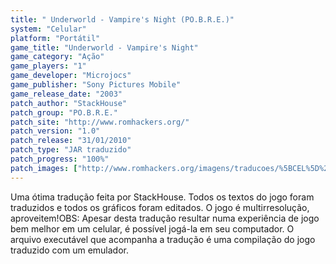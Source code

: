 ```yaml
---
title: " Underworld - Vampire's Night (PO.B.R.E.)"
system: "Celular"
platform: "Portátil"
game_title: "Underworld - Vampire's Night"
game_category: "Ação"
game_players: "1"
game_developer: "Microjocs"
game_publisher: "Sony Pictures Mobile"
game_release_date: "2003"
patch_author: "StackHouse"
patch_group: "PO.B.R.E."
patch_site: "http://www.romhackers.org/"
patch_version: "1.0"
patch_release: "31/01/2010"
patch_type: "JAR traduzido"
patch_progress: "100%"
patch_images: ["http://www.romhackers.org/imagens/traducoes/%5BCEL%5D%20Underworld%20Vampire's%20Night%20-%20POBRE%20-%201.png","http://www.romhackers.org/imagens/traducoes/%5BCEL%5D%20Underworld%20Vampire's%20Night%20-%20POBRE%20-%202.png","http://www.romhackers.org/imagens/traducoes/%5BCEL%5D%20Underworld%20Vampire's%20Night%20-%20POBRE%20-%203.png"]
---
```

Uma ótima tradução feita por StackHouse. Todos os textos do jogo foram traduzidos e todos os gráficos foram editados. O jogo é multirresolução, aproveitem!OBS: Apesar desta tradução resultar numa experiência de jogo bem melhor em um celular, é possível jogá-la em seu computador. O arquivo executável que acompanha a tradução é uma compilação do jogo traduzido com um emulador.